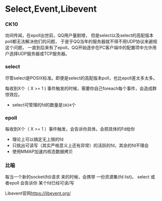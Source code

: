 # Select,Event,Libevent


### CK10

坊间传闻，在epoll出世前，QQ用户量剧增，
但是select以及select的高配版本poll都无法解决他们的问题，
于是乎QQ当年的服务器就不得不用UDP协议来避规这个问题，
一直到后来有了epoll，QQ开始逐步在PC客户端中的配置项中允许用户选择UDP服务器或TCP服务器。


### select 
尽管select是POSIX标准。即便是select的高配版本poll，也比epoll差太多太多。

每收到X个（ X >= 1 ) 事件触发的时候，需要你自己foreach每个事件，会造成群惊效应。

+ select可管理的fd的数量是`1024`个

### epoll

每收到X个（ X >= 1 ）事件触发，会告诉你具体。会把具体的Fd给你

+ 理论上可以搞定无上限的fd
+ 只挑出可读写（其实严格意义上还有异常）的活跃的fd，其余的fd不理会
+ 使用MMAP加速内核态数据拷贝
### 比喻

每当一个新的socket(fd)请求 来的时候，会携带 一份资源集(fd list)。
select 或者epoll 会告诉你 某个fd已经可读/写




Libevent官网<https://libevent.org/>
